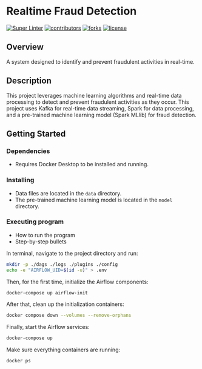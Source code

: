 # Realtime Fraud Detection

[![Super Linter](https://github.com/copter50029/Realtime-fraud-detection/actions/workflows/main.yml/badge.svg)](https://github.com/copter50029/Realtime-fraud-detection/actions/workflows/main.yml)
[![contributors](https://img.shields.io/github/contributors/copter50029/Realtime-fraud-detection)](https://github.com/copter50029/Realtime-fraud-detection/graphs/contributors)
[![forks](https://img.shields.io/github/forks/copter50029/Realtime-fraud-detection)](https://github.com/copter50029/Realtime-fraud-detection/network/members)
[![license](https://img.shields.io/github/license/copter50029/Realtime-fraud-detection)](https://github.com/copter50029/Realtime-fraud-detection/blob/main/LICENSE)

## Overview

A system designed to identify and prevent fraudulent activities in real-time.

## Description

This project leverages machine learning algorithms and real-time data processing to detect and prevent fraudulent activities as they occur.
This project uses Kafka for real-time data streaming, Spark for data processing, and a pre-trained machine learning model (Spark MLlib) for fraud detection.

## Getting Started

### Dependencies

- Requires Docker Desktop to be installed and running.

### Installing

- Data files are located in the `data` directory.
- The pre-trained machine learning model is located in the `model` directory.

### Executing program

- How to run the program
- Step-by-step bullets

In terminal, navigate to the project directory and run:

```bash
mkdir -p ./dags ./logs ./plugins ./config
echo -e "AIRFLOW_UID=$(id -u)" > .env
```

Then, for the first time, initialize the Airflow components:

```bash
docker-compose up airflow-init
```

After that, clean up the initialization containers:

```bash
docker compose down --volumes --remove-orphans
```

Finally, start the Airflow services:

```bash
docker-compose up
```

Make sure everything containers are running:

```bash
docker ps
```
